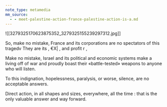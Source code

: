 ```yaml
---
note_type: metamedia
mm_source:
  - - meet-palestine-action-france-palestine-action-is-a.md
---
```


![[3279325170623875352_3279325155239297312.jpg]]

So, make no mistake, France and its corporations
are no spectators of this tragedv They are its
, €X| , and profit r ,

Make no mistake, Israel and its political and
economic systems make a living off of war and
proudly boast their «battle-tested» weapons to
anyone who will listen.

To this indignation, hopelessness, paralysis, or
worse, silence, are no acceptable answers.

Direct action, in all shapes and sizes, everywhere,
all the time : that is the only valuable answer and
way forward.


